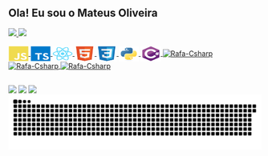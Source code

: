 ## Ola! Eu sou o Mateus Oliveira
 <div>
  <a href="https://github.com/mateusix">
  <img height="180em" src="https://github-readme-stats.vercel.app/api?username=mateusix&show_icons=true&theme=dark&include_all_commits=true&count_private=true"/>
  <img height="180em" src="https://github-readme-stats.vercel.app/api/top-langs/?username=mateusix&layout=compact&langs_count=16&theme=dark"/>
</div>

    
<div style="display: inline_block"><br>
  <img align="center" alt="Rafa-Js" height="30" width="40" src="https://raw.githubusercontent.com/devicons/devicon/master/icons/javascript/javascript-plain.svg">
  <img align="center" alt="Rafa-Ts" height="30" width="40" src="https://raw.githubusercontent.com/devicons/devicon/master/icons/typescript/typescript-plain.svg">
  <img align="center" alt="Rafa-React" height="30" width="40" src="https://raw.githubusercontent.com/devicons/devicon/master/icons/react/react-original.svg">
  <img align="center" alt="Rafa-HTML" height="30" width="40" src="https://raw.githubusercontent.com/devicons/devicon/master/icons/html5/html5-original.svg">
  <img align="center" alt="Rafa-CSS" height="30" width="40" src="https://raw.githubusercontent.com/devicons/devicon/master/icons/css3/css3-original.svg">
  <img align="center" alt="Rafa-Python" height="30" width="40" src="https://raw.githubusercontent.com/devicons/devicon/master/icons/python/python-original.svg">
  <img align="center" alt="Rafa-Csharp" height="30" width="40" src="https://raw.githubusercontent.com/devicons/devicon/master/icons/csharp/csharp-original.svg">
  <img src="https://cdn.jsdelivr.net/gh/devicons/devicon/icons/c/c-original.svg" align="center" alt="Rafa-Csharp" height="30" width="40"/>
  <img src="https://cdn.jsdelivr.net/gh/devicons/devicon/icons/mysql/mysql-original.svg" align="center" alt="Rafa-Csharp" height="30" width="40"/>
  <img src="https://cdn.jsdelivr.net/gh/devicons/devicon/icons/postgresql/postgresql-original.svg" align="center" alt="Rafa-Csharp" height="30" width="40" />
</div>
  
  ##
 
<div> 
    <a href="https://www.linkedin.com/in/maateus-oliveira" target="_blank"><img src="https://img.shields.io/badge/-LinkedIn-%230077B5?style=for-the-  badge&logo=linkedin&logoColor=white" target="_blank"></a> 
  <a href="https://instagram.com/mateusix_" target="_blank"><img src="https://img.shields.io/badge/-Instagram-%23E4405F?style=for-the-badge&logo=instagram&logoColor=white" target="_blank"></a>
<a href="mailto:240704mateus@gmail.com">
  <img src="https://img.shields.io/badge/-Gmail-%23333?style=for-the-badge&logo=gmail&logoColor=white" target="_blank">
</a>

 <picture align="center">
  <source media="(prefers-color-scheme: dark)" srcset="https://raw.githubusercontent.com/mateusix/mateusix/output/github-contribution-grid-snake-dark.svg">
  <source media="(prefers-color-scheme: light)" srcset="https://raw.githubusercontent.com/mateusix/mateusix/output/github-contribution-grid-snake-dark.svg">
  <img align="center" alt="github contribution grid snake animation" src="https://raw.githubusercontent.com/mateusix/mateusix/output/github-contribution-grid-snake.svg">
</picture>
</div>
